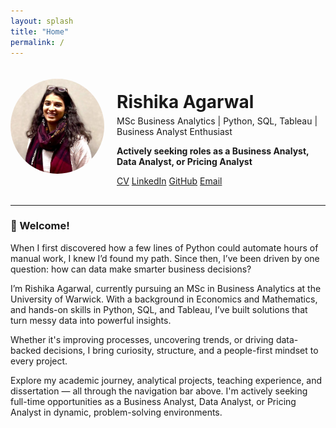 ```yaml
---
layout: splash
title: "Home"
permalink: /
---
```


<div class="profile" style="display: flex; align-items: center; gap: 20px; margin-bottom: 30px;">
  <img src="assets/images/profile.jpeg" alt="Rishika Agarwal" style="width: 150px; border-radius: 50%;">
  <div>
    <h1 style="margin-bottom: 0;">Rishika Agarwal</h1>
    <p style="margin-top: 5px;">MSc Business Analytics | Python, SQL, Tableau | Business Analyst Enthusiast</p>
    <p><strong>Actively seeking roles as a Business Analyst, Data Analyst, or Pricing Analyst</strong></p>
    <div class="links" style="margin-top: 10px;">
      <a href="/Rishika_Agarwal_CV.pdf" class="btn" target="_blank">CV</a>
      <a href="https://www.linkedin.com/in/rishika-agarwal-uk" class="btn" target="_blank">LinkedIn</a>
      <a href="https://github.com/RishikaAgarwal2025/Business-Analysis-Portfolio" class="btn" target="_blank">GitHub</a>
      <a href="mailto:rishikaagarwal544@gmail.com" class="btn" target="_blank">Email</a>
    </div>
  </div>
</div>

---

### 👋 Welcome!

When I first discovered how a few lines of Python could automate hours of manual work, I knew I’d found my path. Since then, I’ve been driven by one question: how can data make smarter business decisions?

I’m Rishika Agarwal, currently pursuing an MSc in Business Analytics at the University of Warwick. With a background in Economics and Mathematics, and hands-on skills in Python, SQL, and Tableau, I’ve built solutions that turn messy data into powerful insights.

Whether it's improving processes, uncovering trends, or driving data-backed decisions, I bring curiosity, structure, and a people-first mindset to every project.

Explore my academic journey, analytical projects, teaching experience, and dissertation — all through the navigation bar above. I'm actively seeking full-time opportunities as a Business Analyst, Data Analyst, or Pricing Analyst in dynamic, problem-solving environments.

